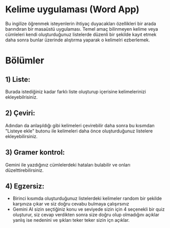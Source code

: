 # Kelime uygulaması (Word App)
Bu ingilize öğrenmek isteyenlerin ihtiyaç duyacakları özellikleri bir arada barındıran bir masaüstü uygulaması.
Temel amaç bilinmeyen kelime veya cümleleri kendi oluşturduğunuz listelerde düzenli bir şekilde kayıt etmek daha sonra bunlar üzerinde alıştırma yaparak o kelimelri ezberlemek.
# Bölümler
## 1) Liste:
  Burada istediğiniz kadar farklı liste oluşturup içerisine kelimelerinizi ekleyebilrisiniz.
## 2) Çeviri:
  Adından da anlaşıldığı gibi kelimeleri çevirebilir daha sonra bu kısımdan "Listeye ekle" butonu ile kelimeleri daha önce oluşturduğunuz listelere ekleyebilirsiniz.
## 3) Gramer kontrol:
  Gemini ile yazdığınız cümlelerdeki hataları bulabilir ve onları düzelttirebilirsiniz.
## 4) Egzersiz:
  * Birinci kısımda oluşturduğunuz listelerdeki kelimeler random bir şekilde karşınıza çıkar ve siz doğru cevabu bulmaya çalışırsınız
  * Gemini AI sizin seçtiğiniz konu ve seviyede sizin için 4 seçenekli bir quiz oluşturur, siz cevap verdikten sonra size doğru olup olmadığını açıklar yanlış ise nedenini ve şıkları teker teker sizin içn açıklar.
